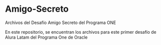 # Amigo-Secreto
Archivos del Desafío Amigo Secreto del Programa ONE

En este repositorio, se encuentran los archivos para este primer desafío de Alura Latam del Programa One de Oracle
